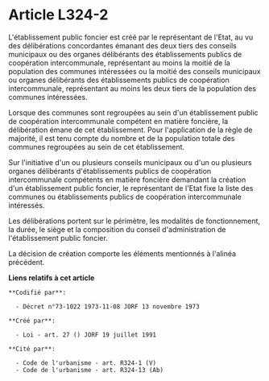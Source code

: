 # Article L324-2

L'établissement public foncier est créé par le représentant de l'Etat, au vu des délibérations concordantes émanant des deux
tiers des conseils municipaux ou des organes délibérants des établissements publics de coopération intercommunale,
représentant au moins la moitié de la population des communes intéressées ou la moitié des conseils municipaux ou organes
délibérants des établissements publics de coopération intercommunale, représentant au moins les deux tiers de la population
des communes intéressées.

Lorsque des communes sont regroupées au sein d'un établissement public de coopération intercommunale compétent en matière
foncière, la délibération émane de cet établissement. Pour l'application de la règle de majorité, il est tenu compte du
nombre et de la population totale des communes regroupées au sein de cet établissement.

Sur l'initiative d'un ou plusieurs conseils municipaux ou d'un ou plusieurs organes délibérants d'établissements publics de
coopération intercommunale compétents en matière foncière demandant la création d'un établissement public foncier, le
représentant de l'Etat fixe la liste des communes ou établissements publics de coopération intercommunale intéressés.

Les délibérations portent sur le périmètre, les modalités de fonctionnement, la durée, le siège et la composition du conseil
d'administration de l'établissement public foncier.

La décision de création comporte les éléments mentionnés à l'alinéa précédent.

**Liens relatifs à cet article**

	**Codifié par**:

	  - Décret n°73-1022 1973-11-08 JORF 13 novembre 1973

	**Créé par**:

	  - Loi - art. 27 () JORF 19 juillet 1991

	**Cité par**:

	  - Code de l'urbanisme - art. R324-1 (V)
	  - Code de l'urbanisme - art. R324-13 (Ab)
